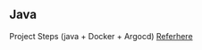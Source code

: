 Java
---------------------------

Project Steps (java + Docker + Argocd) 
[Referhere](https://medium.com/codex/deploy-a-java-application-using-argo-workflows-92d4699877c6)